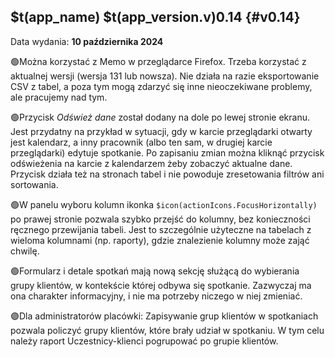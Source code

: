 ## $t(app_name) $t(app_version.v)0.14 {#v0.14}

Data wydania: **10 października 2024**

🟢Można korzystać z Memo w przeglądarce Firefox. Trzeba korzystać z aktualnej wersji (wersja 131 lub nowsza).
Nie działa na razie eksportowanie CSV z tabel, a poza tym mogą zdarzyć się inne nieoczekiwane problemy, ale
pracujemy nad tym.

🟢Przycisk _Odśwież dane_ został dodany na dole po lewej stronie ekranu. Jest przydatny na przykład w sytuacji,
gdy w karcie przeglądarki otwarty jest kalendarz, a inny pracownik (albo ten sam, w drugiej karcie przeglądarki)
edytuje spotkanie. Po zapisaniu zmian można kliknąć przycisk odświeżenia na karcie z kalendarzem żeby
zobaczyć aktualne dane. Przycisk działa też na stronach tabel i nie powoduje zresetowania filtrów ani sortowania.

🟢W panelu wyboru kolumn ikonka `$icon(actionIcons.FocusHorizontally)` po prawej stronie pozwala szybko
przejść do kolumny, bez konieczności ręcznego przewijania tabeli. Jest to szczególnie użyteczne
na tabelach z wieloma kolumnami (np. raporty), gdzie znalezienie kolumny może zająć chwilę.

🟢Formularz i detale spotkań mają nową sekcję służącą do wybierania grupy klientów, w kontekście której
odbywa się spotkanie. Zazwyczaj ma ona charakter informacyjny, i nie ma potrzeby niczego w niej zmieniać.

🟣Dla administratorów placówki: Zapisywanie grup klientów w spotkaniach pozwala policzyć grupy klientów, które
brały udział w spotkaniu. W tym celu należy raport Uczestnicy-klienci pogrupować po grupie klientów.
